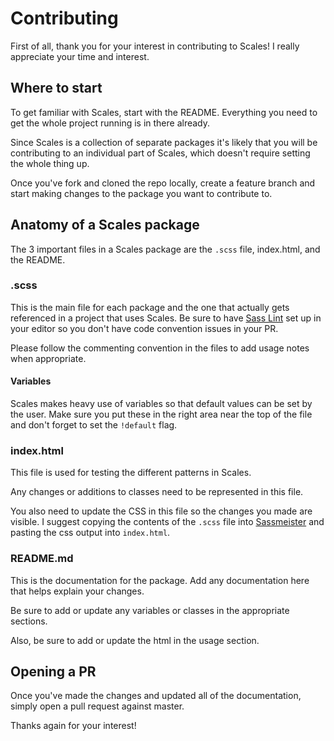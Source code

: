 # Contributing

First of all, thank you for your interest in contributing to Scales! I really appreciate your time and interest.

## Where to start
To get familiar with Scales, start with the README. Everything you need to get the whole project running is in there already.

Since Scales is a collection of separate packages it's likely that you will be contributing to an individual part of Scales, which doesn't require setting the whole thing up.

Once you've fork and cloned the repo locally, create a feature branch and start making changes to the package you want to contribute to.

## Anatomy of a Scales package
The 3 important files in a Scales package are the `.scss` file, index.html, and the README.

### .scss
This is the main file for each package and the one that actually gets referenced in a project that uses Scales. Be sure to have [Sass Lint](https://www.npmjs.com/package/sass-lint#ide-integration) set up in your editor so you don't have code convention issues in your PR.

Please follow the commenting convention in the files to add usage notes when appropriate.

#### Variables
Scales makes heavy use of variables so that default values can be set by the user. Make sure you put these in the right area near the top of the file and don't forget to set the `!default` flag.

### index.html
This file is used for testing the different patterns in Scales.

Any changes or additions to classes need to be represented in this file.

You also need to update the CSS in this file so the changes you made are visible. I suggest copying the contents of the `.scss` file into [Sassmeister](https://www.sassmeister.com/) and pasting the css output into `index.html`.

### README.md
This is the documentation for the package. Add any documentation here that helps explain your changes.

Be sure to add or update any variables or classes in the appropriate sections.

Also, be sure to add or update the html in the usage section.

## Opening a PR
Once you've made the changes and updated all of the documentation, simply open a pull request against master.

Thanks again for your interest!
